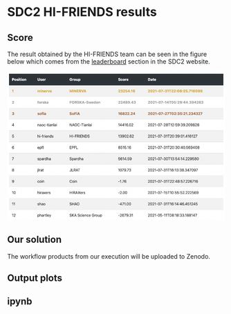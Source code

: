 # SDC2 HI-FRIENDS results

## Score

The result obtained by the HI-FRIENDS team can be seen in the figure below which comes from the [leaderboard](https://sdc2.astronomers.skatelescope.org/sdc2-challenge/leaderboard) section in the SDC2 website. 

![leaderboard](figures/leaderboard.png)

## Our solution

The workflow products from our execution will be uploaded to Zenodo.

## Output plots


## ipynb


